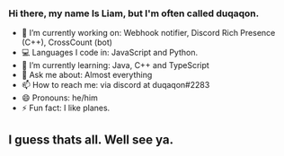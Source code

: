 ### Hi there, my name Is Liam, but I'm often called duqaqon.

- 🔭 I’m currently working on: Webhook notifier, Discord Rich Presence (C++), CrossCount (bot)
- 💻 Languages I code in: JavaScript and Python.
- 🌱 I’m currently learning: Java, C++ and TypeScript
- 💬 Ask me about: Almost everything
- 📫 How to reach me: via discord at duqaqon#2283
- 😄 Pronouns: he/him
- ⚡ Fun fact: I like planes.

## I guess thats all. Well see ya.
